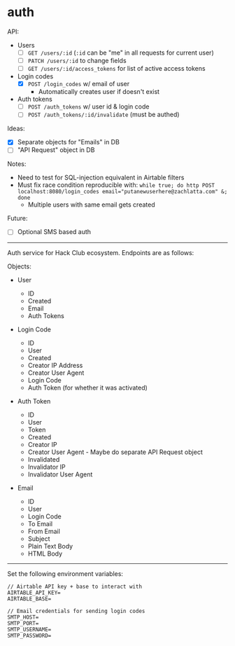 # auth

API:

- Users
  - [ ] `GET /users/:id` (`:id` can be "me" in all requests for current user)
  - [ ] `PATCH /users/:id` to change fields
  - [ ] `GET /users/:id/access_tokens` for list of active access tokens
- Login codes
  - [x] `POST /login_codes` w/ email of user
    - Automatically creates user if doesn't exist
- Auth tokens
  - [ ] `POST /auth_tokens` w/ user id & login code
  - [ ] `POST /auth_tokens/:id/invalidate` (must be authed)

Ideas:

- [x] Separate objects for "Emails" in DB
- [ ] "API Request" object in DB

Notes:

- Need to test for SQL-injection equivalent in Airtable filters
- Must fix race condition reproducible with: `while true; do http POST localhost:8080/login_codes email="putanewuserhere@zachlatta.com" &; done`
  - Multiple users with same email gets created

Future:

- [ ] Optional SMS based auth

---

Auth service for Hack Club ecosystem. Endpoints are as follows:

Objects:

- User
  - ID
  - Created
  - Email
  - Auth Tokens

- Login Code
  - ID
  - User
  - Created
  - Creator IP Address
  - Creator User Agent
  - Login Code
  - Auth Token (for whether it was activated)

- Auth Token
  - ID
  - User
  - Token
  - Created
  - Creator IP
  - Creator User Agent - Maybe do separate API Request object
  - Invalidated
  - Invalidator IP
  - Invalidator User Agent

- Email
  - ID
  - User
  - Login Code
  - To Email
  - From Email
  - Subject
  - Plain Text Body
  - HTML Body

---

Set the following environment variables:

```
// Airtable API key + base to interact with
AIRTABLE_API_KEY=
AIRTABLE_BASE=

// Email credentials for sending login codes
SMTP_HOST=
SMTP_PORT=
SMTP_USERNAME=
SMTP_PASSWORD=
```
